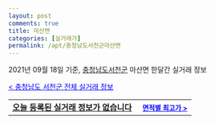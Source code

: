```yaml
---
layout: post
comments: true
title: 마산면
categories: [실거래가]
permalink: /apt/충청남도서천군마산면
---
```


2021년 09월 18일 기준, <a href="/apt/충청남도서천군">충청남도서천군</a> 마산면 한달간 실거래 정보

<a style="color: blue;" href="/apt/충청남도서천군">< 충청남도 서천군 전체 실거래 정보</a>
<!---- start ---->
<table>
  <tr>
    <td colspan="4" style="font-weight: bold;"><a href="/apt/충청남도서천군마산면{name_without_space}">오늘 등록된 실거래 정보가 없습니다</a> &nbsp;&nbsp;&nbsp; <a style="color: blue; font-size: smaller;" href="/apt/충청남도서천군마산면{name_without_space}">면적별 최고가 ></a></td>
  </tr>
    
</table>
<!---- end ---->
    